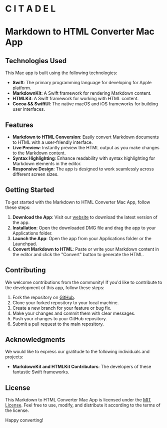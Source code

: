 # C I T A D E L
# Markdown to HTML Converter Mac App

## Technologies Used
This Mac app is built using the following technologies:
- **Swift**: The primary programming language for developing for Apple platform.
- **MarkdownKit**: A Swift framework for rendering Markdown content.
- **HTMLKit**: A Swift framework for working with HTML content.
- **Cocoa && SwiftUI**: The native macOS and iOS frameworks for building user interfaces.

## Features
- **Markdown to HTML Conversion**: Easily convert Markdown documents to HTML with a user-friendly interface.
- **Live Preview**: Instantly preview the HTML output as you make changes to the Markdown content.
- **Syntax Highlighting**: Enhance readability with syntax highlighting for Markdown elements in the editor.
- **Responsive Design**: The app is designed to work seamlessly across different screen sizes.

## Getting Started
To get started with the Markdown to HTML Converter Mac App, follow these steps:
1. **Download the App**: Visit our [website](https://github.com/gichukipaul/Citadel/tree/main) to download the latest version of the app.
2. **Installation**: Open the downloaded DMG file and drag the app to your Applications folder.
3. **Launch the App**: Open the app from your Applications folder or the Launchpad.
4. **Convert Markdown to HTML**: Paste or write your Markdown content in the editor and click the "Convert" button to generate the HTML.

## Contributing
We welcome contributions from the community! If you'd like to contribute to the development of this app, follow these steps:
1. Fork the repository on [GitHub](git@github.com:gichukipaul/Citadel.git).
2. Clone your forked repository to your local machine.
3. Create a new branch for your feature or bug fix.
4. Make your changes and commit them with clear messages.
5. Push your changes to your GitHub repository.
6. Submit a pull request to the main repository.

## Acknowledgments
We would like to express our gratitude to the following individuals and projects:

- **MarkdownKit and HTMLKit Contributors**: The developers of these fantastic Swift frameworks.

## License
This Markdown to HTML Converter Mac App is licensed under the [MIT License](LICENSE). Feel free to use, modify, and distribute it according to the terms of the license.

Happy converting!
